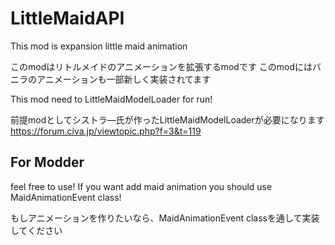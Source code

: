 # LittleMaidAPI

This mod is expansion little maid animation

このmodはリトルメイドのアニメーションを拡張するmodです
このmodにはバニラのアニメーションも一部新しく実装されてます

This mod need to LittleMaidModelLoader for run!

前提modとしてシストラ―氏が作ったLittleMaidModelLoaderが必要になります
https://forum.civa.jp/viewtopic.php?f=3&t=119


## For Modder
feel free to use!
If you want add maid animation you should use MaidAnimationEvent class!

もしアニメーションを作りたいなら、MaidAnimationEvent classを通して実装してください

